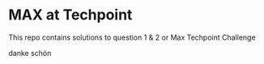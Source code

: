 # MAX at Techpoint

This repo contains solutions to question 1 & 2 or Max Techpoint Challenge

danke schön
